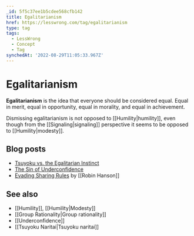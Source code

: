 ```yaml
---
_id: 5f5c37ee1b5cdee568cfb142
title: Egalitarianism
href: https://lesswrong.com/tag/egalitarianism
type: tag
tags:
  - LessWrong
  - Concept
  - Tag
synchedAt: '2022-08-29T11:05:33.967Z'
---
```

# Egalitarianism

**Egalitarianism** is the idea that everyone should be considered equal. Equal in merit, equal in opportunity, equal in morality, and equal in achievement.

Dismissing egalitarianism is not opposed to [[Humility|humility]], even though from the [[Signaling|signaling]] perspective it seems to be opposed to [[Humility|modesty]].

Blog posts
----------

*   [Tsuyoku vs. the Egalitarian Instinct](http://lesswrong.com/lw/h9/tsuyoku_vs_the_egalitarian_instinct/)
*   [The Sin of Underconfidence](http://lesswrong.com/lw/c3/the_sin_of_underconfidence/)
*   [Evading Sharing Rules](http://www.overcomingbias.com/2011/04/evading-sharing-rules.html) by [[Robin Hanson]]

See also
--------

*   [[Humility]], [[Humility|Modesty]]
*   [[Group Rationality|Group rationality]]
*   [[Underconfidence]]
*   [[Tsuyoku Naritai|Tsuyoku naritai]]